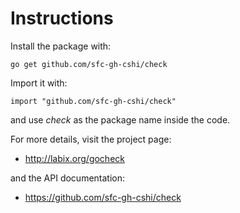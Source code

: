 Instructions
============

Install the package with:

    go get github.com/sfc-gh-cshi/check
    
Import it with:

    import "github.com/sfc-gh-cshi/check"

and use _check_ as the package name inside the code.

For more details, visit the project page:

* http://labix.org/gocheck

and the API documentation:

* https://github.com/sfc-gh-cshi/check
